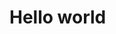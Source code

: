 <!doctype html>
<html lang="en">
<head>
  <meta charset="utf-8">
  <meta name="viewport" content="width=device-width,initial-scale=1">
  <meta name="description" content="this is">
  <meta name="robots" content "nofollow,noindex">
</head>
  <body>
    <h1>Hello world</h1>
  </body>
</html>
